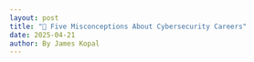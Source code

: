 ```yaml
---
layout: post
title: "💼 Five Misconceptions About Cybersecurity Careers"
date: 2025-04-21
author: By James Kopal
---
```

<br>

<br>


 
